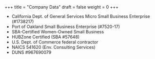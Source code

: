+++
title = "Company Data"
draft = false
weight = 0
+++

* California Dept. of General Services Micro Small Business Enterprise 
(#1738217)
* Port of Oakland Small Business Enterprise (#7520-17)
* SBA-Certified Women-Owned Small Business
* HUBZone Certified (SBA #57648)
* U.S. Dept. of Commerce federal contractor
* NAICS 541620 (Env. Consulting Services)
* DUNS #967690079

